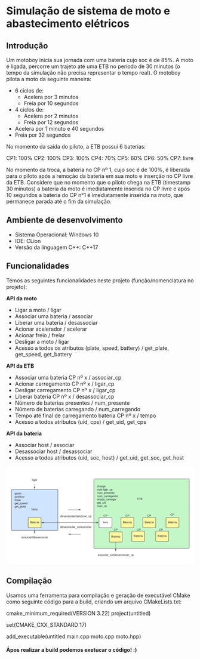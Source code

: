 # Simulação de sistema de moto e abastecimento elétricos

## Introdução
Um motoboy inicia sua jornada com uma bateria cujo soc é de 85%. A moto é ligada, percorre um trajeto até uma ETB no período de 30 minutos (o tempo da simulação não precisa representar o tempo real). O motoboy pilota a moto da seguinte maneira:

- 6 ciclos de:
    - Acelera por 3 minutos
    - Freia por 10 segundos
- 4 ciclos de:
    - Acelera por 2  minutos
    - Freia por 12 segundos
- Acelera por 1 minuto e 40 segundos
- Freia por 32 segundos

No momento da saída do piloto, a ETB possui 6 baterias:

CP1: 100%
CP2: 100%
CP3: 100%
CP4: 70%
CP5: 60%
CP6: 50%
CP7: livre

No momento da troca, a bateria no CP nº 1, cujo soc é de 100%, é liberada para o piloto após a remoção da bateria em sua moto e inserção no CP livre da ETB. Considere que no momento que o piloto chega na ETB (timestamp 30 minutos) a bateria da moto é imediatamente inserida no CP livre e após 10 segundos a bateria do CP n°1 é imediatamente inserida na moto, que permanece parada até o fim da simulação.

## Ambiente de desenvolvimento
- Sistema Operacional: Windows 10
- IDE: CLion
- Versão da linguagem C++: C++17

## Funcionalidades

Temos as seguintes funcionalidades neste projeto (função/nomenclatura no projeto):

**API da moto**

- Ligar a moto / ligar
- Associar uma bateria / associar
- Liberar uma bateria / desassociar
- Acionar acelerador / acelerar
- Acionar freio / freiar
- Desligar a moto / ligar
- Acesso a todos os atributos (plate, speed, battery) / get_plate, get_speed, get_battery

**API da ETB**

- Associar uma bateria CP nº x / associar_cp
- Acionar carregamento CP nº x / ligar_cp
- Desligar carregamento CP nº x / ligar_cp
- Liberar bateria CP nº x / desassociar_cp
- Número de baterias presentes / num_presente
- Número de baterias carregando / num_carregando
- Tempo até final de carregamento bateria CP nº x / tempo
- Acesso a todos atributos (uid, cps) / get_uid, get_cps

**API da bateria**

- Associar host <moto ou ETB> / associar
- Desassociar host / desassociar
- Acesso a todos atributos (uid, soc, host) / get_uid, get_soc, get_host

![Diagrama do sistema mostrando suas funções](images/moto.png)
    
 ## Compilação   
 Usamos uma ferramenta para compilação e geração de executável CMake como seguinte código para a build, criando um arquivo CMakeLists.txt:

  cmake_minimum_required(VERSION 3.22)
  project(untitled)

  set(CMAKE_CXX_STANDARD 17)

  add_executable(untitled main.cpp moto.cpp moto.hpp)
    
  #### Ápos realizar a build podemos exetucar o código! :)

